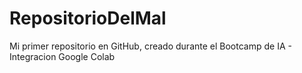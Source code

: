 # RepositorioDelMal
Mi primer repositorio en GitHub, creado durante el Bootcamp de IA - Integracion Google Colab
